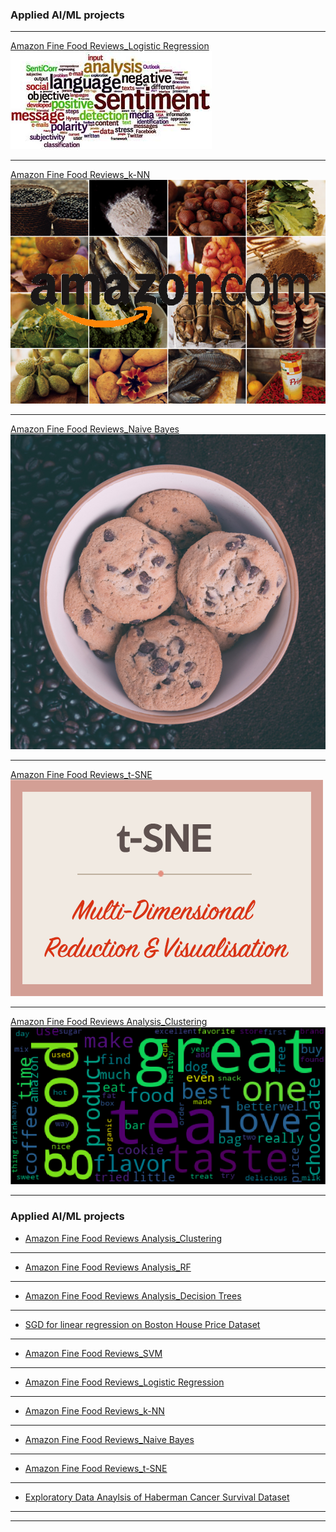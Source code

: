 ### Applied AI/ML projects 

---
[Amazon Fine Food Reviews_Logistic Regression](https://github.com/saidaml/My_AAIC_projects/blob/master/Amazon%20Fine%20Food%20Reviews%20Analysis_Logistic%20Regression.pdf)
<img src="images/amaz4.jpeg?raw=true"/>


---

[Amazon Fine Food Reviews_k-NN](https://github.com/saidaml/My_AAIC_projects/blob/master/Amazon-Reviews-on-KNN_100K.pdf)
<img src="images/amaz.png?raw=true"/>

---
[Amazon Fine Food Reviews_Naive Bayes](https://github.com/saidaml/My_AAIC_projects/blob/master/Amazon-Reviews-on-NB.pdf)
<img src="images/amaz2.jpg?raw=true"/>

---
[Amazon Fine Food Reviews_t-SNE](https://github.com/saidaml/My_AAIC_projects/blob/master/Amazon_Review_TSNE.ipynb)
<img src="images/tsne.png?raw=true"/>

---
[Amazon Fine Food Reviews Analysis_Clustering](https://github.com/saidaml/Applied-AI-Course_projects/blob/master/10%20Amazon%20Fine%20Food%20Reviews%20Analysis_Clustering.pdf)
<img src="images/Screen Shot 2019-05-04 at 18.58.01.png?raw=true"/>

---

### Applied AI/ML projects 

- [Amazon Fine Food Reviews Analysis_Clustering](https://github.com/saidaml/Applied-AI-Course_projects/blob/master/10%20Amazon%20Fine%20Food%20Reviews%20Analysis_Clustering.pdf)
---
- [Amazon Fine Food Reviews Analysis_RF](https://github.com/saidaml/My_AAIC_projects/blob/master/09%20Amazon%20Fine%20Food%20Reviews%20Analysis_RF.pdf)
---
- [Amazon Fine Food Reviews Analysis_Decision Trees](https://github.com/saidaml/My_AAIC_projects/blob/master/08%20Amazon%20Fine%20Food%20Reviews%20Analysis_Decision%20Trees.pdf)
---
- [SGD for linear regression on Boston House Price Dataset](https://github.com/saidaml/My_AAIC_projects/blob/master/06%20Implement%20SGD.pdf)
---
- [Amazon Fine Food Reviews_SVM](https://github.com/saidaml/My_AAIC_projects/blob/master/Amazon%20Fine%20Food%20Reviews%20Analysis_Support%20Vector%20Machines.pdf)
---
- [Amazon Fine Food Reviews_Logistic Regression](https://github.com/saidaml/My_AAIC_projects/blob/master/Amazon%20Fine%20Food%20Reviews%20Analysis_Logistic%20Regression.pdf)
---
- [Amazon Fine Food Reviews_k-NN](https://github.com/saidaml/My_AAIC_projects/blob/master/Amazon-Reviews-on-KNN_100K.pdf)
---
- [Amazon Fine Food Reviews_Naive Bayes](https://github.com/saidaml/My_AAIC_projects/blob/master/Amazon-Reviews-on-NB.pdf)
---
- [Amazon Fine Food Reviews_t-SNE](https://github.com/saidaml/My_AAIC_projects/blob/master/Amazon_Review_TSNE.ipynb)
---
- [Exploratory Data Anaylsis of Haberman Cancer Survival Dataset](https://github.com/saidaml/My_AAIC_projects/blob/master/Exercise_habermanfinal.ipynb)

 

---



---
<p style="font-size:12px"> 
